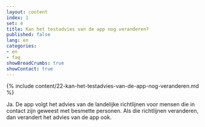 ```yaml
---
layout: content
index: 1
set: 4
title: Kan het testadvies van de app nog veranderen? 
published: false
lang: en
categories:
- en
- faq
showBreadCrumbs: true
showContact: true
---
```

{% include content/22-kan-het-testadvies-van-de-app-nog-veranderen.md %}

Ja. De app volgt het advies van de landelijke richtlijnen voor mensen die in contact zijn geweest met besmette personen. Als die richtlijnen veranderen, dan verandert het advies van de app ook.
